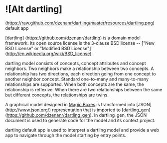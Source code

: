 # ![Alt dartling] 
(https://raw.github.com/dzenanr/dartling/master/resources/dartling.png) 
default app

[dartling] (https://github.com/dzenanr/dartling) is a domain model framework. 
Its open source license is the 3-clause BSD license -- 
["New BSD License" or "Modified BSD License"] 
(http://en.wikipedia.org/wiki/BSD_license).

dartling model consists of concepts, concept attributes and concept neighbors. 
Two neighbors make a relationship between two concepts. A relationship has two 
directions, each direction going from one concept to another neighbor concept. 
Standard one-to-many and many-to-many relationships are supported. When both 
concepts are the same, the relationship is reflexive. When there are two 
relationships between the same but different concepts, the relationships are 
twins.

A graphical model designed in 
[Magic Boxes](https://github.com/dzenanr/magic_boxes) is transformed into 
[JSON] (http://www.json.org/) representation that is imported to [dartling_gen] 
(https://github.com/dzenanr/dartling_gen). In dartling_gen, the JSON document 
is used to generate code for the model and its context project.

dartling default app is used to interpret a dartling model and provide a web
app to navigate through the model starting by entry points.





